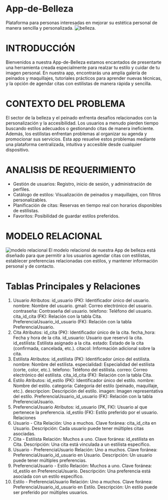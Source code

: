 # App-de-Belleza
Plataforma para personas interesadas en mejorar su estética personal de manera sencilla y personalizada. 
![belleza](https://sp-ao.shortpixel.ai/client/to_auto,q_glossy,ret_img,w_540,h_540/https://fusionhairsalonspa.com/wp-content/uploads/2022/09/cuidar-tu-balayage-cabello-rubio-brillo-suave-consejos-doce.jpg).

# INTRODUCCIÓN
Bienvenidos a nuestra App-de-Belleza estamos encantados de presentarte una herramienta creada especialmente para realzar tu estilo y cuidar de tu imagen personal. En nuestra app, encontrarás una amplia galería de peinados y maquillajes, tutoriales prácticos para aprender nuevas técnicas, y la opción de agendar citas con estilistas de manera rápida y sencilla.

# CONTEXTO DEL PROBLEMA
El sector de la belleza y el peinado enfrenta desafíos relacionados con la personalización y la accesibilidad. Los usuarios a menudo pierden tiempo buscando estilos adecuados o gestionando citas de manera ineficiente. Además, los estilistas enfrentan problemas al organizar su agenda y promocionar sus servicios. Esta app resuelve estos problemas mediante una plataforma centralizada, intuitiva y accesible desde cualquier dispositivo.

# ANALISIS DE REQUERIMIENTO
* Gestión de usuarios: Registro, inicio de sesión, y administración de perfiles.
* Catálogo de estilos: Visualización de peinados y maquillajes, con filtros personalizables.
* Planificación de citas: Reservas en tiempo real con horarios disponibles de estilistas.
* Favoritos: Posibilidad de guardar estilos preferidos.
# MODELO RELACIONAL

![modelo relacional](https://github.com/user-attachments/assets/65c52d6f-1e4e-47ff-9990-0209aba52db8)
El modelo relacionsl de nuestra App de belleza está diseñado para que permitir a los usuarios agendar citas con estilistas, establecer preferencias relacionadas con estilos, y mantener información personal y de contacto.

# Tablas Principales y Relaciones 
1. Usuario
Atributos:
id_usuario (PK): Identificador único del usuario.
nombre: Nombre del usuario.
gmail: Correo electrónico del usuario.
contraseña: Contraseña del usuario.
telefono: Teléfono del usuario.
cita_id_cita (FK): Relación con la tabla Cita.
PreferenciaUsuario_id_usuario (FK): Relación con la tabla PreferenciaUsuario.
2. Cita
Atributos:
id_cita (PK): Identificador único de la cita.
fecha_hora: Fecha y hora de la cita.
id_usuario: Usuario que reservó la cita.
id_estilista: Estilista asignado a la cita.
estado: Estado de la cita (confirmada, cancelada, etc.).
citacol: Información adicional sobre la cita.
3. Estilista
Atributos:
id_estilista (PK): Identificador único del estilista.
nombre: Nombre del estilista.
especialidad: Especialidad del estilista (corte, color, etc.).
telefono: Teléfono del estilista.
correo: Correo electrónico del estilista.
cita_id_cita (FK): Relación con la tabla Cita.
4. Estilo
Atributos:
id_estilo (PK): Identificador único del estilo.
nombre: Nombre del estilo.
categoria: Categoría del estilo (peinado, maquillaje, etc.).
descripcion: Descripción del estilo.
imagen: Imagen representativa del estilo.
PreferenciaUsuario_id_usuario (FK): Relación con la tabla PreferenciaUsuario.
5. PreferenciaUsuario
Atributos:
id_usuario (PK, FK): Usuario al que pertenece la preferencia.
id_estilo (FK): Estilo preferido por el usuario.
Relaciones
1. Usuario - Cita
Relación: Uno a muchos.
Clave foránea: cita_id_cita en Usuario.
Descripción: Cada usuario puede tener múltiples citas asociadas.
2. Cita - Estilista
Relación: Muchos a uno.
Clave foránea: id_estilista en Cita.
Descripción: Una cita está vinculada a un estilista específico.
3. Usuario - PreferenciaUsuario
Relación: Uno a muchos.
Clave foránea: PreferenciaUsuario_id_usuario en Usuario.
Descripción: Un usuario puede tener múltiples preferencias.
4. PreferenciaUsuario - Estilo
Relación: Muchos a uno.
Clave foránea: id_estilo en PreferenciaUsuario.
Descripción: Una preferencia está asociada con un estilo específico.
5. Estilo - PreferenciaUsuario
Relación: Uno a muchos.
Clave foránea: PreferenciaUsuario_id_usuario en Estilo.
Descripción: Un estilo puede ser preferido por múltiples usuarios.




